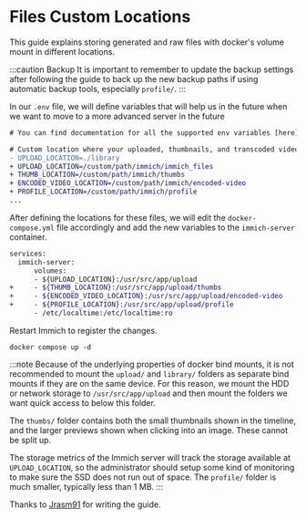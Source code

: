 # Files Custom Locations

This guide explains storing generated and raw files with docker's volume mount in different locations.

:::caution Backup
It is important to remember to update the backup settings after following the guide to back up the new backup paths if using automatic backup tools, especially `profile/`.
:::

In our `.env` file, we will define variables that will help us in the future when we want to move to a more advanced server in the future

```diff title=".env"
# You can find documentation for all the supported env variables [here](/docs/install/environment-variables)

# Custom location where your uploaded, thumbnails, and transcoded video files are stored
- UPLOAD_LOCATION=./library
+ UPLOAD_LOCATION=/custom/path/immich/immich_files
+ THUMB_LOCATION=/custom/path/immich/thumbs
+ ENCODED_VIDEO_LOCATION=/custom/path/immich/encoded-video
+ PROFILE_LOCATION=/custom/path/immich/profile
...
```

After defining the locations for these files, we will edit the `docker-compose.yml` file accordingly and add the new variables to the `immich-server` container.

```diff title="docker-compose.yml"
services:
  immich-server:
      volumes:
      - ${UPLOAD_LOCATION}:/usr/src/app/upload
+     - ${THUMB_LOCATION}:/usr/src/app/upload/thumbs
+     - ${ENCODED_VIDEO_LOCATION}:/usr/src/app/upload/encoded-video
+     - ${PROFILE_LOCATION}:/usr/src/app/upload/profile
      - /etc/localtime:/etc/localtime:ro
```

Restart Immich to register the changes.

```
docker compose up -d
```

:::note
Because of the underlying properties of docker bind mounts, it is not recommended to mount the `upload/` and `library/` folders as separate bind mounts if they are on the same device.
For this reason, we mount the HDD or network storage to `/usr/src/app/upload` and then mount the folders we want quick access to below this folder.

The `thumbs/` folder contains both the small thumbnails shown in the timeline, and the larger previews shown when clicking into an image. These cannot be split up.

The storage metrics of the Immich server will track the storage available at `UPLOAD_LOCATION`,
so the administrator should setup some kind of monitoring to make sure the SSD does not run out of space. The `profile/` folder is much smaller, typically less than 1 MB.
:::

Thanks to [Jrasm91](https://github.com/immich-app/immich/discussions/2110#discussioncomment-5477767) for writing the guide.
